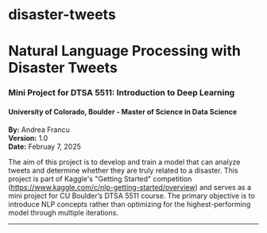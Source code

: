 # disaster-tweets
# Natural Language Processing with Disaster Tweets
### Mini Project for DTSA 5511: Introduction to Deep Learning
#### University of Colorado, Boulder - Master of Science in Data Science

**By:** Andrea Francu  
**Version:** 1.0  
**Date:** Februay 7, 2025

The aim of this project is to develop and train a model that can analyze tweets and determine whether they are truly related to a disaster. This project is part of Kaggle's "Getting Started" competition (https://www.kaggle.com/c/nlp-getting-started/overview) and serves as a mini project for CU Boulder’s DTSA 5511 course. The primary objective is to introduce NLP concepts rather than optimizing for the highest-performing model through multiple iterations.

---
